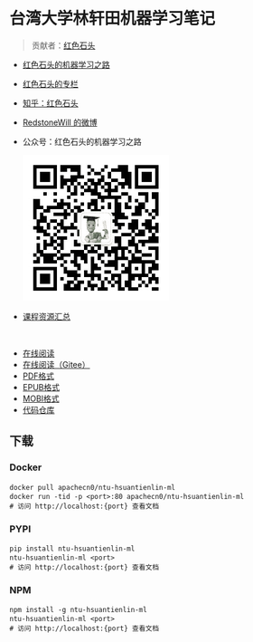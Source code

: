 # 台湾大学林轩田机器学习笔记

> 贡献者：[红色石头](https://github.com/RedstoneWill)

+   [红色石头的机器学习之路](https://redstonewill.github.io/)
+   [红色石头的专栏](http://blog.csdn.net/red_stone1)
+   [知乎：红色石头](https://www.zhihu.com/people/red_stone_wl)
+   [RedstoneWill 的微博](http://weibo.com/redstonewill)
+   公众号：红色石头的机器学习之路
    
    ![](img/bcfd4502ab6871092be264c682958b45.jpg)
    
+   [课程资源汇总](https://github.com/RedstoneWill/NTU-HsuanTienLin-MachineLearning)

&zwj;

+ [在线阅读](https://ntuml.apachecn.org)
+ [在线阅读（Gitee）](https://apachecn.gitee.io/ntu-hsuantienlin-ml/)
+ [PDF格式](https://www.gitbook.com/download/pdf/book/wizardforcel/ntu-hsuantienlin-ml)
+ [EPUB格式](https://www.gitbook.com/download/epub/book/wizardforcel/ntu-hsuantienlin-ml)
+ [MOBI格式](https://www.gitbook.com/download/mobi/book/wizardforcel/ntu-hsuantienlin-ml)
+ [代码仓库](https://github.com/apachecn/ntu-hsuantienlin-ml)


## 下载

### Docker

```
docker pull apachecn0/ntu-hsuantienlin-ml
docker run -tid -p <port>:80 apachecn0/ntu-hsuantienlin-ml
# 访问 http://localhost:{port} 查看文档
```

### PYPI

```
pip install ntu-hsuantienlin-ml
ntu-hsuantienlin-ml <port>
# 访问 http://localhost:{port} 查看文档
```

### NPM

```
npm install -g ntu-hsuantienlin-ml
ntu-hsuantienlin-ml <port>
# 访问 http://localhost:{port} 查看文档
```
